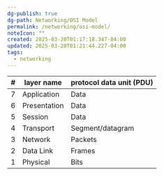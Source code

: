 ```yaml
---
dg-publish: true
dg-path: Networking/OSI Model
permalink: /networking/osi-model/
noteIcon: ""
created: 2025-03-20T01:17:18.347-04:00
updated: 2025-03-20T01:21:44.227-04:00
tags:
  - networking
---
```


|\# |  layer name | protocol data unit (PDU) |
|-|-|-|
|7 | Application |Data|
|6 |Presentation |Data|
|5 | Session |Data|
|4| Transport |Segment/datagram|
|3| Network |Packets|
|2| Data Link |Frames|    
|1| Physical |Bits|
